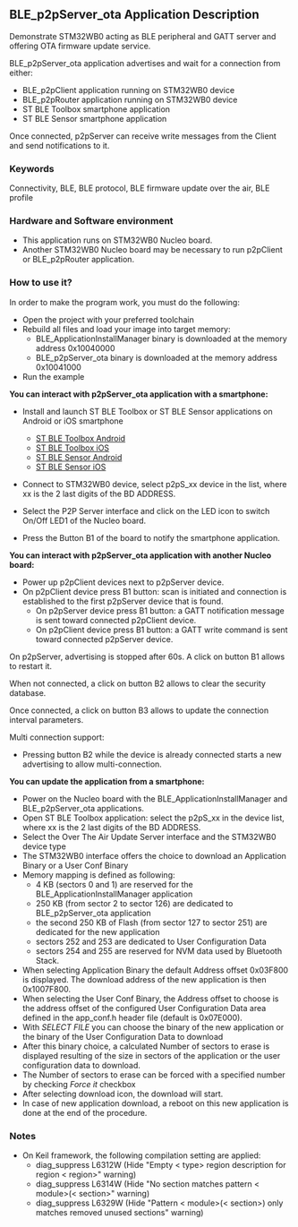 ## __BLE_p2pServer_ota Application Description__

Demonstrate STM32WB0 acting as BLE peripheral and GATT server and offering OTA firmware update service.

BLE_p2pServer_ota application advertises and wait for a connection from either:

- BLE_p2pClient application running on STM32WB0 device
- BLE_p2pRouter application running on STM32WB0 device
- ST BLE Toolbox smartphone application
- ST BLE Sensor smartphone application

Once connected, p2pServer can receive write messages from the Client and send notifications to it.

### __Keywords__

Connectivity, BLE, BLE protocol, BLE firmware update over the air, BLE profile

### __Hardware and Software environment__

  - This application runs on STM32WB0 Nucleo board.
  - Another STM32WB0 Nucleo board may be necessary to run p2pClient or BLE_p2pRouter application.
    
### __How to use it?__

In order to make the program work, you must do the following:

 - Open the project with your preferred toolchain
 - Rebuild all files and load your image into target memory:
    - BLE_ApplicationInstallManager binary is downloaded at the memory address 0x10040000
    - BLE_p2pServer_ota binary is downloaded at the memory address 0x10041000 
 - Run the example

 __You can interact with p2pServer_ota application with a smartphone:__

 - Install and launch ST BLE Toolbox or ST BLE Sensor applications on Android or iOS smartphone
    - <a href="https://play.google.com/store/apps/details?id=com.st.dit.stbletoolbox"> ST BLE Toolbox Android</a>
    - <a href="https://apps.apple.com/us/app/st-ble-toolbox/id1531295550"> ST BLE Toolbox iOS</a>
    - <a href="https://play.google.com/store/apps/details?id=com.st.bluems"> ST BLE Sensor Android</a>
    - <a href="https://apps.apple.com/us/app/st-ble-sensor/id993670214"> ST BLE Sensor iOS</a>

 - Connect to STM32WB0 device, select p2pS_xx device in the list, where xx is the 2 last digits of the BD ADDRESS.
 - Select the P2P Server interface and click on the LED icon to switch On/Off LED1 of the Nucleo board.
 - Press the Button B1 of the board to notify the smartphone application.

 __You can interact with p2pServer_ota application with another Nucleo board:__

 - Power up p2pClient devices next to p2pServer device.
 - On p2pClient device press B1 button: scan is initiated and connection is established to the first p2pServer device that is found.
    - On p2pServer device press B1 button: a GATT notification message is sent toward connected p2pClient device.
    - On p2pClient device press B1 button: a GATT write command is sent toward connected p2pServer device.
 
On p2pServer, advertising is stopped after 60s. A click on button B1 allows to restart it.

When not connected, a click on button B2 allows to clear the security database.

Once connected, a click on button B3 allows to update the connection interval parameters.

Multi connection support:

 - Pressing button B2 while the device is already connected starts a new advertising to allow multi-connection. 

 __You can update the application from a smartphone:__

 - Power on the Nucleo board with the BLE_ApplicationInstallManager and BLE_p2pServer_ota applications.
 - Open ST BLE Toolbox application:
   select the p2pS_xx in the device list, where xx is the 2 last digits of the BD ADDRESS.
 - Select the Over The Air Update Server interface and the STM32WB0 device type
 - The STM32WB0 interface offers the choice to download an Application Binary or a User Conf Binary
 - Memory mapping is defined as following:
    - 4 KB (sectors 0 and 1) are reserved for the BLE_ApplicationInstallManager application
    - 250 KB (from sector 2 to sector 126) are dedicated to BLE_p2pServer_ota application
    - the second 250 KB of Flash (from sector 127 to sector 251) are dedicated for the new application
    - sectors 252 and 253 are dedicated to User Configuration Data
    - sectors 254 and 255 are reserved for NVM data used by Bluetooth Stack.
 - When selecting Application Binary the default Address offset 0x03F800 is displayed. The download address of the new application is then 0x1007F800.
 - When selecting the User Conf Binary, the Address offset to choose is the address offset of the configured User Configuration Data
   area defined in the app_conf.h header file (default is 0x07E000).
 - With _SELECT FILE_ you can choose the binary of the new application or the binary of the User Configuration Data to download
 - After this binary choice, a calculated Number of sectors to erase is displayed resulting of the size in sectors of the application or the user configuration data to download.
 - The Number of sectors to erase can be forced with a specified number by checking _Force it_ checkbox
 - After selecting download icon, the download will start.
 - In case of new application download, a reboot on this new application is done at the end of the procedure.

### __Notes__
                                            
 - On Keil framework, the following compilation setting are applied:
   - diag_suppress L6312W          (Hide "Empty < type> region description for region < region>" warning)
   - diag_suppress L6314W          (Hide "No section matches pattern < module>(< section>" warning)
   - diag_suppress L6329W          (Hide "Pattern < module>(< section>) only matches removed unused sections" warning)
